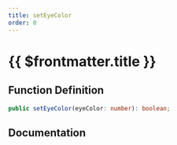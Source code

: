 ```yaml
---
title: setEyeColor
order: 0
---
```


# {{ $frontmatter.title }}

## Function Definition

```ts
public setEyeColor(eyeColor: number): boolean;
```

## Documentation

<!--@include: ./parts/setEyeColor.md-->
